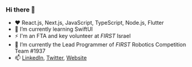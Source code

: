 ### Hi there 👋

- ❤️ React.js, Next.js, JavaScript, TypeScript, Node.js, Flutter
- 🌱 I’m currently learning SwiftUI
- ⚡️ I'm an FTA and key volunteer at _FIRST_ Israel
- 🤖 I’m currently the Lead Programmer of _FIRST_ Robotics Competition Team #1937
- 📫 [LinkedIn](https://www.linkedin.com/in/ofekashery), [Twitter](https://twitter.com/ofekashery), [Website](https://ofek.ashery.me)
